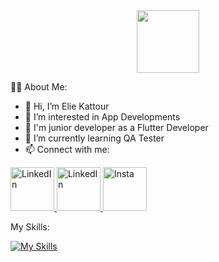 <div id="header" align="center">
  <img src="https://media.giphy.com/media/M9gbBd9nbDrOTu1Mqx/giphy.gif" width="100"/>
</div>

:woman_technologist: About Me:

- 👋 Hi, I’m Elie Kattour
- 👀 I’m interested in App Developments
- 📱  I'm junior developer as a Flutter Developer
- 🌱 I’m currently learning QA Tester
- 📫 Connect with me:
<div id="badges">
  <a href="mailto:elie.kattour5@gmail.com">
    <img src="https://cdn-icons-png.flaticon.com/512/732/732200.png" width="70px" alt="LinkedIn" target="_blank"/>
  </a>
  <a href="https://www.linkedin.com/in/elie-kattour/">
    <img src="https://cdn-icons-png.flaticon.com/512/2504/2504923.png" width="70px" alt="LinkedIn" target="_blank"/>
  </a>
  <a href="https://www.instagram.com/elie_kattour/">
    <img src="https://user-images.githubusercontent.com/36131492/158049056-56e3a853-a309-4bc5-a85a-a03fa8e51ce8.png" width="70px" alt="Insta" target="_blank"/>
  </a>
</div>
 
 My Skills:
       
[![My Skills](https://skills.thijs.gg/icons?i=html,css,js,java,dart,git,firebase,flutter,figma,selenium,jest,postman)](https://skills.thijs.gg)
<!---
Lallous5/Lallous5 is a ✨ special ✨ repository because its `README.md` (this file) appears on your GitHub profile.
You can click the Preview link to take a look at your changes.
--->
